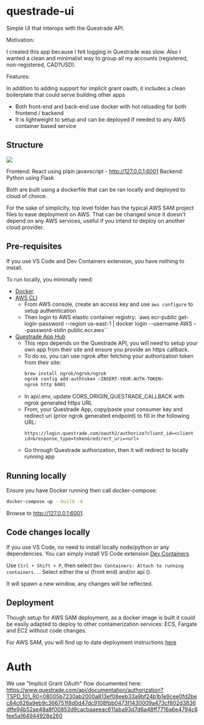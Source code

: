 # questrade-ui

Simple UI that interops with the Questrade API.

Motivation:

I created this app because I felt logging in Questrade was slow. Also I wanted a clean and minimalist way to group all my accounts (registered, non-registered, CAD?USD).

Features:

In addition to adding support for implicit grant oauth, it includes a clean boilerplate that could serve building other apps

- Both front-end and back-end use docker with hot reloading for both frontend / backend
- It is lightweight to setup and can be deployed if needed to any AWS container based service

## Structure

[![](https://mermaid.ink/img/pako:eNpVUctugzAQ_BVrT6kEBDA2j0OlpGmkHir1dWrpwbHNQwGMjGmbpvx7Deml9sU7s7Oj8Z6BKyEhg6JRn7xi2qCXXd4hezZve60648pOIBc9ScbNO3Ld6x_0g7arLePHP2rfsOF4dRFt5w50s3oc5WA0ExJtHu4sBw60UresFtbrPPfmYCrZyhwy-xRMH3PIu8n2sdGo51PHITN6lA6MvWBG7mpWatb-B29FbZSGrGDNYMFGWUNbnsGc-jlUWQ_GTuSqK-pyxkfdWLgyph-y9XqmvbI21XjwuGrXQy3mH6g-UrqmIU1YiCWNMSMYC34I0qQIo6AQsR-EDKbJgZ5189QvyMIo9dIoSRNMInsTnzhwgiwg1CPYD0lIYoJpQGKr-lbK5vA9mliTyE9jmvokCbEDcslzf9nIspjF43URzMGnX2gihBE?type=png)](https://mermaid.live/edit#pako:eNpVUctugzAQ_BVrT6kEBDA2j0OlpGmkHir1dWrpwbHNQwGMjGmbpvx7Deml9sU7s7Oj8Z6BKyEhg6JRn7xi2qCXXd4hezZve60648pOIBc9ScbNO3Ld6x_0g7arLePHP2rfsOF4dRFt5w50s3oc5WA0ExJtHu4sBw60UresFtbrPPfmYCrZyhwy-xRMH3PIu8n2sdGo51PHITN6lA6MvWBG7mpWatb-B29FbZSGrGDNYMFGWUNbnsGc-jlUWQ_GTuSqK-pyxkfdWLgyph-y9XqmvbI21XjwuGrXQy3mH6g-UrqmIU1YiCWNMSMYC34I0qQIo6AQsR-EDKbJgZ5189QvyMIo9dIoSRNMInsTnzhwgiwg1CPYD0lIYoJpQGKr-lbK5vA9mliTyE9jmvokCbEDcslzf9nIspjF43URzMGnX2gihBE)

Frontend: React using plain javavscript - <http://127.0.0.1:6001>
Backend: Python using Flask

Both are built using a dockerfile that can be ran locally and deployed to cloud of choice.

For the sake of simplicity, top level folder has the typical AWS SAM project files to ease deployment on AWS. That can be changed since it doesn't depend on any AWS services, useful if you intend to deploy on another cloud provider.

## Pre-requisites

If you use VS Code and Dev Containers extension, you have nothing to install.

To run locally, you minimally need:

- [Docker](https://www.docker.com/products/docker-desktop).
- [AWS CLI](https://aws.amazon.com/cli/)
  - From AWS console, create an access key and use `aws configure` to setup authentication
  - Then login to AWS elastic container registry: `aws ecr-public get-login-password --region us-east-1 | docker login --username AWS --password-stdin public.ecr.aws``
- [Questrade App Hub](https://www.questrade.com/partner-centre/app-hub)
  - This repo depends on the Questrade API, you will need to setup your own app from their site and ensure you provide an https callback.
  - To do so, you can use ngrok after fetching your authorization token from their site:
    ```sh
    brew install ngrok/ngrok/ngrok
    ngrok config add-authtoken <INSERT-YOUR-AUTH-TOKEN>
    ngrok http 6001
    ```
  - In api/.env, update CORS_ORIGIN_QUESTRADE_CALLBACK with ngrok generated https URL
  - From, your Questrade App, copy/paste your consumer key and redirect uri (prior ngrok generated endpoint) to fill in the following URL:
    ```
    https://login.questrade.com/oauth2/authorize?client_id=<client id>&response_type=token&redirect_uri=<url>
    ```
  - Go through Questrade authorization, then it will redirect to locally running app

## Running locally

Ensure you have Docker running then call docker-compose:

```sh
docker-compose up --build -d 
```

Browse to <http://127.0.0.1:6001>.

## Code changes locally

If you use VS Code, no need to install locally node/python or any dependencies.
You can simply install VS Code extension [Dev Containers](https://code.visualstudio.com/remote/advancedcontainers/overview).

Use `Ctrl + Shift + P`, then select `Dev Containers: Attach to running containers..`.
Select either the ui (front end) and/or api ().

It will spawn a new window, any changes will be reflected.

## Deployment

Though setup for AWS SAM deployment, as a docker image is built it could be easily adapted to deploy to other containerization services: ECS, Fargate and EC2 without code changes.

For AWS SAM, you will find up to date deployment instructions [here](https://github.com/awslabs/aws-lambda-web-adapter/tree/main/examples/flask#deploy-to-lambda)

# Auth

We use "Implicit Grant OAuth" flow documented here: <https://www.questrade.com/api/documentation/authorization?TSPD_101_R0=08005b7230ab2000a813ef08eeb33a9bf24b1b1e9cee0fd2bec84c626a9eb9c366751f8d0d47dc9108fbb0473f1430009a473cf802d3836dffe94b52ae48a8f00853d9cacbaaeeac611aba93d7d6a48ff7716a6e4794c6fee5a164944928e260>